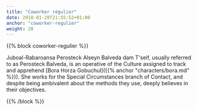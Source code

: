 ```yaml
---
title: "Coworker régulier"
date: 2018-01-28T21:55:52+01:00
anchor: "coworker-regulier"
weight: 20
---
```


{{% block coworker-regulier %}}

Juboal-Rabaroansa Perosteck Alseyn Balveda dam T'seif, usually referred to as Perosteck Balveda, is an operative of the Culture assigned to track and apprehend [Bora Horza Gobuchul]({{% anchor "characters/bora.md" %}}). She works for the Special Circumstances branch of Contact, and despite being ambivalent about the methods they use, deeply believes in their objectives.

{{% /block %}}